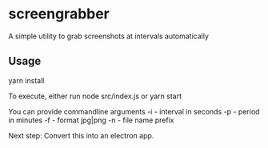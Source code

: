 # screengrabber

A simple utility to grab screenshots at intervals automatically

## Usage

yarn install

To execute, either run node src/index.js or yarn start

You can provide commandline arguments
-i - interval in seconds
-p - period in minutes
-f - format jpg|png
-n - file name prefix

Next step: Convert this into an electron app.
